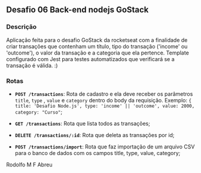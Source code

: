 ## Desafio 06 Back-end nodejs GoStack

### Descrição
Aplicação feita para o desafio GoStack da rocketseat com a finalidade de criar transações que contenham um título, tipo do transação ('income' ou 'outcome'), o valor da transação e a categoria que ela pertence. Template configurado com Jest para testes automatizados que verificará se a transação é válida. :)

### Rotas
- **`POST /transactions`**: Rota de cadastro e ela deve receber os parâmetros `title`, `type` , `value` e `category` dentro do body da requisição. Exemplo: `{ title: 'Desafio Node.js', type: 'income' || 'outcome', value: 2000, category: "Curso"`;

- **`GET /transactions`**: Rota que lista todos as transações;

- **`DELETE /transactions/:id`**: Rota que deleta as transações por id;

- **`POST /transactions/import`**: Rota que faz importação de um arquivo CSV para o banco de dados com os campos title, type, value, category;


Rodolfo M F Abreu
